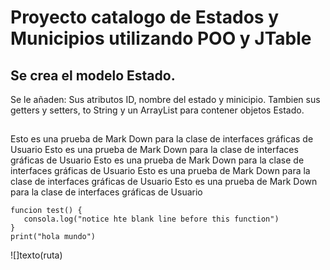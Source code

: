 # Proyecto catalogo de Estados y Municipios utilizando POO y JTable


## Se crea el modelo Estado.

Se le añaden: Sus atributos ID, nombre del estado y minicipio. Tambien sus getters y setters, to String y 
un ArrayList para contener objetos Estado.

## 
Esto es una prueba de Mark Down para la clase de interfaces gráficas de Usuario
Esto es una prueba de Mark Down para la clase de interfaces gráficas de Usuario
Esto es una prueba de Mark Down para la clase de interfaces gráficas de Usuario
Esto es una prueba de Mark Down para la clase de interfaces gráficas de Usuario
Esto es una prueba de Mark Down para la clase de interfaces gráficas de Usuario

```
funcion test() {
   consola.log("notice hte blank line before this function")
}
print("hola mundo")
```

![]texto(ruta)
